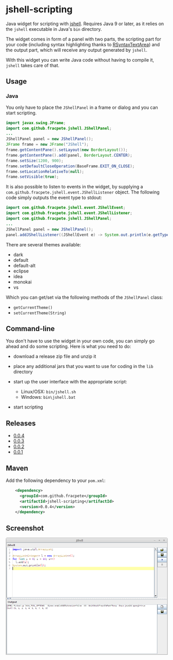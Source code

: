 # jshell-scripting

Java widget for scripting with [jshell](https://docs.oracle.com/javase/9/jshell/). 
Requires Java 9 or later, as it relies on the `jshell` executable in Java's `bin` 
directory.

The widget comes in form of a panel with two parts, the scripting part for your code 
(including syntax highlighting thanks to [RSyntaxTextArea](http://bobbylight.github.io/RSyntaxTextArea/))
and the output part, which will receive any output generated by `jshell`.

With this widget you can write Java code without having to compile it, `jshell`
takes care of that.


## Usage

### Java

You only have to place the `JShellPanel` in a frame or dialog and you
can start scripting.

```java
import javax.swing.JFrame;
import com.github.fracpete.jshell.JShellPanel;
...
JShellPanel panel = new JShellPanel();
JFrame frame = new JFrame("JShell");
frame.getContentPane().setLayout(new BorderLayout());
frame.getContentPane().add(panel, BorderLayout.CENTER);
frame.setSize(1200, 900);
frame.setDefaultCloseOperation(BaseFrame.EXIT_ON_CLOSE);
frame.setLocationRelativeTo(null);
frame.setVisible(true);
```

It is also possible to listen to events in the widget, by supplying a
`com.github.fracpete.jshell.event.JShellListener` object. The following code
simply outputs the event type to stdout:

```java
import com.github.fracpete.jshell.event.JShellEvent;
import com.github.fracpete.jshell.event.JShellListener;
import com.github.fracpete.jshell.JShellPanel;
...
JShellPanel panel = new JShellPanel();
panel.addJShellListener((JShellEvent e) -> System.out.println(e.getType()));
```

There are several themes available:
* dark
* default
* default-alt
* eclipse
* idea
* monokai
* vs

Which you can get/set via the following methods of the `JShellPanel` class:
* `getCurrentTheme()`
* `setCurrentTheme(String)`

## Command-line

You don't have to use the widget in your own code, you can simply go ahead
and do some scripting. Here is what you need to do:

* download a release zip file and unzip it
* place any additional jars that you want to use for coding in the `lib` directory
* start up the user interface with the appropriate script:

    * Linux/OSX: `bin/jshell.sh`
    * Windows: `bin\jshell.bat`

* start scripting


## Releases

* [0.0.4](https://github.com/fracpete/jshell-scripting/releases/download/jshell-scripting-0.0.4/jshell-scripting-0.0.4-bin.zip)
* [0.0.3](https://github.com/fracpete/jshell-scripting/releases/download/jshell-scripting-0.0.3/jshell-scripting-0.0.3-bin.zip)
* [0.0.2](https://github.com/fracpete/jshell-scripting/releases/download/jshell-scripting-0.0.2/jshell-scripting-0.0.2-bin.zip)
* [0.0.1](https://github.com/fracpete/jshell-scripting/releases/download/jshell-scripting-0.0.1/jshell-scripting-0.0.1-bin.zip)


## Maven

Add the following dependency to your `pom.xml`:

```xml
    <dependency>
      <groupId>com.github.fracpete</groupId>
      <artifactId>jshell-scripting</artifactId>
      <version>0.0.4</version>
    </dependency>
```

## Screenshot

![Screenshot of example script output](src/site/resources/example.png)
